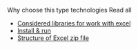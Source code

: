 

Why choose this type technologies 
Read all 

- [Considered libraries for work with excel](./docs/existing_libraries_for_excel.md)
- [Install & run](./docs/install_and_run.md)
- [Structure of Excel zip file](./docs/structure_of_excel_xip_file.md)






